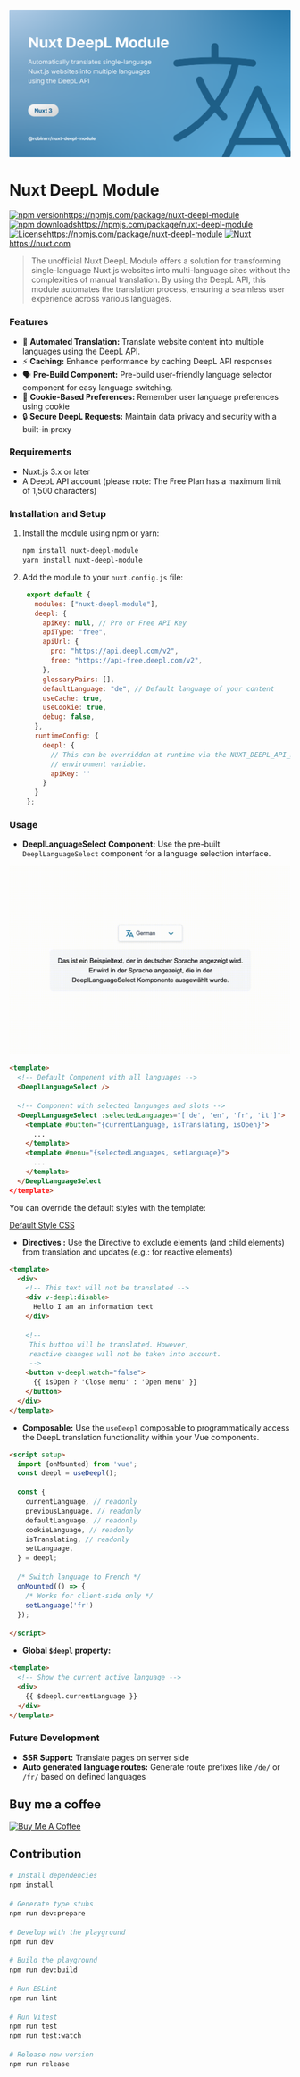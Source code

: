 ![Nuxt Deepl Module Cover](./.github/images/cover.png)

# Nuxt DeepL Module

[![npm version][npm-version-src]][npm-version-href]https://npmjs.com/package/nuxt-deepl-module
[![npm downloads][npm-downloads-src]][npm-downloads-href]https://npmjs.com/package/nuxt-deepl-module
[![License][license-src]][license-href]https://npmjs.com/package/nuxt-deepl-module
[![Nuxt][nuxt-src]][nuxt-href]https://nuxt.com

> The unofficial Nuxt DeepL Module offers a solution for transforming single-language Nuxt.js websites into multi-language sites without the complexities of manual translation. By using the DeepL API, this module automates the translation process, ensuring a seamless user experience across various languages.


### Features

- 🤖 **Automated Translation:** Translate website content into multiple languages using the DeepL API.
- ⚡️ **Caching:** Enhance performance by caching DeepL API responses
- 🗣️ **Pre-Build Component:** Pre-build user-friendly language selector component for easy language switching.
- 🍪 **Cookie-Based Preferences:** Remember user language preferences using cookie
- 🔒 **Secure DeepL Requests:** Maintain data privacy and security with a built-in proxy


### Requirements

- Nuxt.js 3.x or later
- A DeepL API account (please note: The Free Plan has a maximum limit of 1,500 characters)


### Installation and Setup

1. Install the module using npm or yarn:

   ```bash
   npm install nuxt-deepl-module
   yarn install nuxt-deepl-module
   ```
2. Add the module to your `nuxt.config.js` file:

   ```js
    export default {
      modules: ["nuxt-deepl-module"],
      deepl: {
        apiKey: null, // Pro or Free API Key
        apiType: "free",
        apiUrl: {
          pro: "https://api.deepl.com/v2",
          free: "https://api-free.deepl.com/v2",
        },
        glossaryPairs: [], 
        defaultLanguage: "de", // Default language of your content
        useCache: true,
        useCookie: true,
        debug: false,
      },
      runtimeConfig: {
        deepl: {
          // This can be overridden at runtime via the NUXT_DEEPL_API_KEY
          // environment variable.
          apiKey: ''
        }
      }
    };

   ```


### Usage

- **DeeplLanguageSelect Component:**
  Use the pre-built `DeeplLanguageSelect` component for a language selection interface.

![Preview of DeeplLanguageSelect component](./.github/images/component-preview.gif)

```html
<template>
  <!-- Default Component with all languages -->
  <DeeplLanguageSelect />

  <!-- Component with selected languages and slots -->
  <DeeplLanguageSelect :selectedLanguages="['de', 'en', 'fr', 'it']">
    <template #button="{currentLanguage, isTranslating, isOpen}">
      ...
    </template>
    <template #menu="{selectedLanguages, setLanguage}">
      ...
    </template>
  </DeeplLanguageSelect
</template>
```

You can override the default styles with the template:

[Default Style CSS](https://github.com/Robinrrr/nuxt-deepl-module/blob/main/src/assets/style.css)

- **Directives :**
  Use the Directive to exclude elements (and child elements) from translation and updates (e.g.: for reactive elements)

```html
<template>
  <div>
    <!-- This text will not be translated -->
    <div v-deepl:disable>
      Hello I am an information text
    </div>

    <!-- 
     This button will be translated. However, 
     reactive changes will not be taken into account. 
     -->
    <button v-deepl:watch="false">
      {{ isOpen ? 'Close menu' : 'Open menu' }}
    </button>
  </div>
</template>
```

- **Composable:**
  Use the `useDeepl` composable to programmatically access the DeepL translation functionality within your Vue components.

```html
<script setup>
  import {onMounted} from 'vue';
  const deepl = useDeepl();

  const {
    currentLanguage, // readonly
    previousLanguage, // readonly
    defaultLanguage, // readonly
    cookieLanguage, // readonly
    isTranslating, // readonly
    setLanguage,
  } = deepl;

  /* Switch language to French */
  onMounted(() => {
    /* Works for client-side only */
    setLanguage('fr')
  });

</script>
```

- **Global `$deepl` property:**

```html
<template>
  <!-- Show the current active language -->
  <div>
    {{ $deepl.currentLanguage }}
  </div>
</template>
```


### Future Development

- **SSR Support:**
  Translate pages on server side
- **Auto generated language routes:**
  Generate route prefixes like `/de/` or `/fr/` based on defined languages


## Buy me a coffee

<a href="https://www.buymeacoffee.com/robinrrr" target="_blank"><img src="https://cdn.buymeacoffee.com/buttons/v2/default-yellow.png" alt="Buy Me A Coffee" style="width: 164px !important;" ></a>


## Contribution

```bash
# Install dependencies
npm install

# Generate type stubs
npm run dev:prepare

# Develop with the playground
npm run dev

# Build the playground
npm run dev:build

# Run ESLint
npm run lint

# Run Vitest
npm run test
npm run test:watch

# Release new version
npm run release
```

[npm-version-src]: https://img.shields.io/npm/v/nuxt-deepl-module/latest.svg?style=flat&colorA=020420&colorB=00DC82
[npm-version-href]: https://npmjs.com/package/nuxt-deepl-module
[npm-downloads-src]: https://img.shields.io/npm/dm/nuxt-deepl-module.svg?style=flat&colorA=020420&colorB=00DC82
[npm-downloads-href]: https://npmjs.com/package/nuxt-deepl-module
[license-src]: https://img.shields.io/npm/l/nuxt-deepl-module.svg?style=flat&colorA=020420&colorB=00DC82
[license-href]: https://npmjs.com/package/nuxt-deepl-module
[nuxt-src]: https://img.shields.io/badge/Nuxt-020420?logo=nuxt.js
[nuxt-href]: https://nuxt.com
